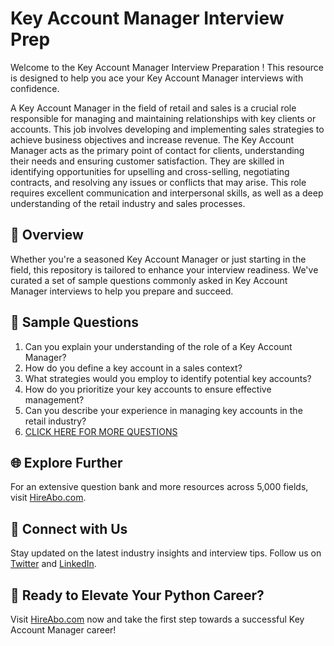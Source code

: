 # Key Account Manager Interview Prep

Welcome to the Key Account Manager Interview Preparation ! This resource is designed to help you ace your Key Account Manager interviews with confidence.

A Key Account Manager in the field of retail and sales is a crucial role responsible for managing and maintaining relationships with key clients or accounts. This job involves developing and implementing sales strategies to achieve business objectives and increase revenue. The Key Account Manager acts as the primary point of contact for clients, understanding their needs and ensuring customer satisfaction. They are skilled in identifying opportunities for upselling and cross-selling, negotiating contracts, and resolving any issues or conflicts that may arise. This role requires excellent communication and interpersonal skills, as well as a deep understanding of the retail industry and sales processes.

## 🚀 Overview

Whether you're a seasoned Key Account Manager or just starting in the field, this repository is tailored to enhance your interview readiness. We've curated a set of sample questions commonly asked in Key Account Manager interviews to help you prepare and succeed.

## 📝 Sample Questions

1. Can you explain your understanding of the role of a Key Account Manager?
2. How do you define a key account in a sales context?
3. What strategies would you employ to identify potential key accounts?
4. How do you prioritize your key accounts to ensure effective management?
5. Can you describe your experience in managing key accounts in the retail industry?
6. [CLICK HERE FOR MORE QUESTIONS](https://hireabo.com/job/22_1_14/Key%20Account%20Manager)

## 🌐 Explore Further

For an extensive question bank and more resources across 5,000 fields, visit [HireAbo.com](https://www.hireabo.com).

## 📱 Connect with Us

Stay updated on the latest industry insights and interview tips. Follow us on [Twitter](https://twitter.com/hireabo) and [LinkedIn](https://www.linkedin.com/in/hire-abo-3609972a8/).

## 🚀 Ready to Elevate Your Python Career?

Visit [HireAbo.com](https://www.hireabo.com) now and take the first step towards a successful Key Account Manager career!